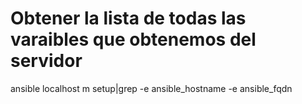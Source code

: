 # Obtener la lista de todas las varaibles que obtenemos del servidor 
ansible localhost m setup|grep -e ansible_hostname -e ansible_fqdn